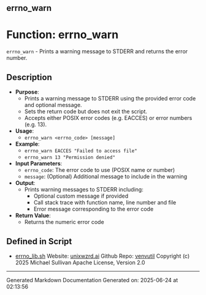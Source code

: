 ## errno_warn
# Function: errno_warn
 `errno_warn` - Prints a warning message to STDERR and returns the error number.
## Description
- **Purpose**: 
  - Prints a warning message to STDERR using the provided error code and optional message.
  - Sets the return code but does not exit the script.
  - Accepts either POSIX error codes (e.g. EACCES) or error numbers (e.g. 13).
- **Usage**: 
  - `errno_warn <errno_code> [message]`
- **Example**:
  - `errno_warn EACCES "Failed to access file"`
  - `errno_warn 13 "Permission denied"`
- **Input Parameters**: 
  - `errno_code`: The error code to use (POSIX name or number)
  - `message`: (Optional) Additional message to include in the warning
- **Output**: 
  - Prints warning messages to STDERR including:
    - Optional custom message if provided
    - Call stack trace with function name, line number and file
    - Error message corresponding to the error code
- **Return Value**: 
  - Returns the numeric error code

## Defined in Script

* [errno_lib.sh](../errno_lib_sh.md)
Website: [unixwzrd.ai](https://unixwzrd.ai)
Github Repo: [venvutil](https://github.com/unixwzrd/venvutil)
Copyright (c) 2025 Michael Sullivan
Apache License, Version 2.0

---

Generated Markdown Documentation
Generated on: 2025-06-24 at 02:13:56
